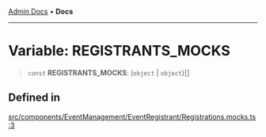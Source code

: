[Admin Docs](/) • **Docs**

***

# Variable: REGISTRANTS\_MOCKS

> `const` **REGISTRANTS\_MOCKS**: (`object` \| `object`)[]

## Defined in

[src/components/EventManagement/EventRegistrant/Registrations.mocks.ts:3](https://github.com/PalisadoesFoundation/talawa-admin/blob/main/src/components/EventManagement/EventRegistrant/Registrations.mocks.ts#L3)
